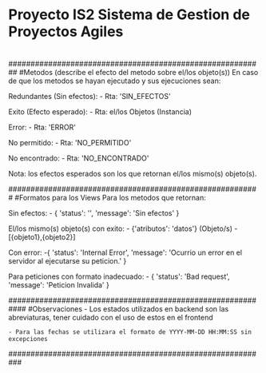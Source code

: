 # Proyecto IS2 Sistema de Gestion de Proyectos Agiles
#
##########################################################
#Metodos (describe el efecto del metodo sobre el/los objeto(s))
    En caso de que los metodos se hayan ejecutado y sus ejecuciones sean:

Redundantes (Sin efectos):
    - Rta: 'SIN_EFECTOS'

Exito (Efecto esperado):
    - Rta: el/los Objetos (Instancia)

Error:
    - Rta: 'ERROR'

No permitido:
    - Rta: 'NO_PERMITIDO'

No encontrado:
    - Rta: 'NO_ENCONTRADO'

Nota: los efectos esperados son los que retornan el/los mismo(s) objeto(s).

#########################################################
#Formatos para los Views
    Para los metodos que retornan:

Sin efectos:
    - {
       'status': '',
       'message': 'Sin efectos'
       }

El/los mismo(s) objeto(s) con exito:
    - {'atributos': 'datos'} (Objeto/s)
    - [{objeto1},{objeto2}]

Con error:
    -{
       'status': 'Internal Error',
       'message': 'Ocurrio un error en el servidor al ejecutarse su peticion.'
     }

Para peticiones con formato inadecuado:
    - {
       'status': 'Bad request',
       'message': 'Peticion Invalida'
      }

############################################################
#Observaciones
    - Los estados utilizados en backend son las abreviaturas, tener cuidado con el uso de estos en el frontend

    - Para las fechas se utilizara el formato de YYYY-MM-DD HH:MM:SS sin excepciones

###########################################################

